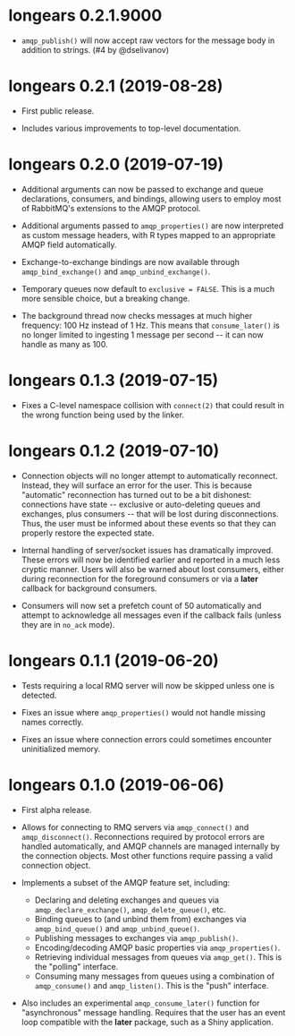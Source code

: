 # longears 0.2.1.9000

- `amqp_publish()` will now accept raw vectors for the message body in addition
  to strings. (#4 by @dselivanov)

# longears 0.2.1 (2019-08-28)

- First public release.

- Includes various improvements to top-level documentation.

# longears 0.2.0 (2019-07-19)

- Additional arguments can now be passed to exchange and queue declarations,
  consumers, and bindings, allowing users to employ most of RabbitMQ's
  extensions to the AMQP protocol.

- Additional arguments passed to `amqp_properties()` are now interpreted as
  custom message headers, with R types mapped to an appropriate AMQP field
  automatically.

- Exchange-to-exchange bindings are now available through `amqp_bind_exchange()`
  and `amqp_unbind_exchange()`.

- Temporary queues now default to `exclusive = FALSE`. This is a much more
  sensible choice, but a breaking change.

- The background thread now checks messages at much higher frequency: 100 Hz
  instead of 1 Hz. This means that `consume_later()` is no longer limited to
  ingesting 1 message per second -- it can now handle as many as 100.

# longears 0.1.3 (2019-07-15)

- Fixes a C-level namespace collision with `connect(2)` that could result in
  the wrong function being used by the linker.

# longears 0.1.2 (2019-07-10)

- Connection objects will no longer attempt to automatically reconnect. Instead,
  they will surface an error for the user. This is because "automatic"
  reconnection has turned out to be a bit dishonest: connections have state --
  exclusive or auto-deleting queues and exchanges, plus consumers -- that will
  be lost during disconnections. Thus, the user must be informed about these
  events so that they can properly restore the expected state.

- Internal handling of server/socket issues has dramatically improved. These
  errors will now be identified earlier and reported in a much less cryptic
  manner. Users will also be warned about lost consumers, either during
  reconnection for the foreground consumers or via a **later** callback for
  background consumers.

- Consumers will now set a prefetch count of 50 automatically and attempt to
  acknowledge all messages even if the callback fails (unless they are in
  `no_ack` mode).

# longears 0.1.1 (2019-06-20)

- Tests requiring a local RMQ server will now be skipped unless one is detected.

- Fixes an issue where `amqp_properties()` would not handle missing names
  correctly.

- Fixes an issue where connection errors could sometimes encounter uninitialized
  memory.

# longears 0.1.0 (2019-06-06)

- First alpha release.

- Allows for connecting to RMQ servers via `amqp_connect()` and
  `amqp_disconnect()`. Reconnections required by protocol errors are handled
  automatically, and AMQP channels are managed internally by the connection
  objects. Most other functions require passing a valid connection object.

- Implements a subset of the AMQP feature set, including:

  - Declaring and deleting exchanges and queues via `amqp_declare_exchange()`,
    `amqp_delete_queue()`, etc.
  - Binding queues to (and unbind them from) exchanges via `amqp_bind_queue()`
    and `amqp_unbind_queue()`.
  - Publishing messages to exchanges via `amqp_publish()`.
  - Encoding/decoding AMQP basic properties via `amqp_properties()`.
  - Retrieving individual messages from queues via `amqp_get()`. This is the
    "polling" interface.
  - Consuming many messages from queues using a combination of `amqp_consume()`
    and `amqp_listen()`. This is the "push" interface.

- Also includes an experimental `amqp_consume_later()` function for
  "asynchronous" message handling. Requires that the user has an event loop
  compatible with the **later** package, such as a Shiny application.
